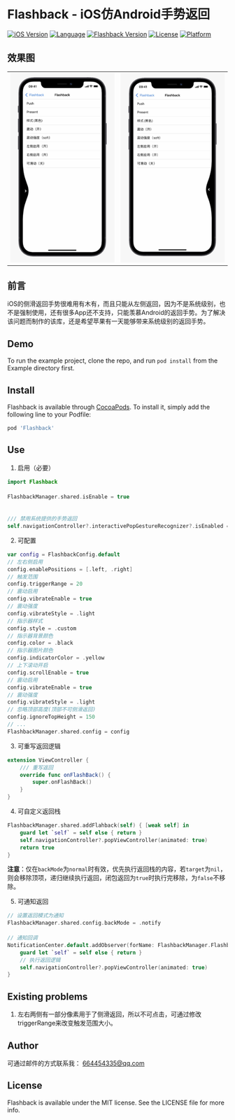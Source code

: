 # Flashback - iOS仿Android手势返回

[![iOS Version](https://img.shields.io/badge/iOS-10.0%2B-blueviolet)](https://cocoapods.org/pods/Flashback)
[![Language](https://img.shields.io/badge/language-swift-ff69b4)](https://cocoapods.org/pods/Flashback)
[![Flashback Version](https://img.shields.io/cocoapods/v/Flashback.svg?style=flat)](https://cocoapods.org/pods/Flashback)
[![License](https://img.shields.io/cocoapods/l/Flashback.svg?style=flat)](https://cocoapods.org/pods/Flashback)
[![Platform](https://img.shields.io/cocoapods/p/Flashback.svg?style=flat)](https://cocoapods.org/pods/Flashback)

## 效果图
<table>
    <tr>
        <td><img src="./Images/IMG_1595.jpg" /></td>
        <td><img src="./Images/IMG_1596.jpg" /></td>
    </tr>
</table>

## 前言

iOS的侧滑返回手势很难用有木有，而且只能从左侧返回，因为不是系统级别，也不是强制使用，还有很多App还不支持，只能羡慕Android的返回手势。为了解决该问题而制作的该库，还是希望苹果有一天能够带来系统级别的返回手势。

## Demo

To run the example project, clone the repo, and run `pod install` from the Example directory first.

## Install

Flashback is available through [CocoaPods](https://cocoapods.org). To install
it, simply add the following line to your Podfile:

```ruby
pod 'Flashback'
```

## Use

1. 启用（必要）

```swift
import Flashback

FlashbackManager.shared.isEnable = true


/// 禁用系统提供的手势返回
self.navigationController?.interactivePopGestureRecognizer?.isEnabled = false
```



2. 可配置

```swift
var config = FlashbackConfig.default
// 左右侧启用
config.enablePositions = [.left, .right]
// 触发范围
config.triggerRange = 20
// 震动启用
config.vibrateEnable = true
// 震动强度
config.vibrateStyle = .light
// 指示器样式
config.style = .custom
// 指示器背景颜色
config.color = .black
// 指示器图片颜色
config.indicatorColor = .yellow
// 上下滚动开启
config.scrollEnable = true
// 震动启用
config.vibrateEnable = true
// 震动强度
config.vibrateStyle = .light
// 忽略顶部高度(顶部不可侧滑返回)
config.ignoreTopHeight = 150
// ...
FlashbackManager.shared.config = config
```



3. 可重写返回逻辑

```swift
extension ViewController {
    /// 重写返回
    override func onFlashBack() {
        super.onFlashBack()
    }
}
```



4. 可自定义返回栈

```swift
FlashbackManager.shared.addFlahback(self) { [weak self] in
    guard let `self` = self else { return }
    self.navigationController?.popViewController(animated: true)
    return true
}
```

**注意**：仅在`backMode`为`normal`时有效，优先执行返回栈的内容，若`target`为`nil`，则会移除顶项，递归继续执行返回，闭包返回为`true`时执行完移除，为`false`不移除。



5. 可通知返回

```swift
// 设置返回模式为通知
FlashbackManager.shared.config.backMode = .notify

// 通知回调
NotificationCenter.default.addObserver(forName: FlashbackManager.FlashbackNotificationName, object: nil, queue: nil) { [weak self] _ in
    guard let `self` = self else { return }
    // 执行返回逻辑
    self.navigationController?.popViewController(animated: true)
}
```

## Existing problems

1. 左右两侧有一部分像素用于了侧滑返回，所以不可点击，可通过修改triggerRange来改变触发范围大小。

## Author

可通过邮件的方式联系我： 664454335@qq.com

## License

Flashback is available under the MIT license. See the LICENSE file for more info.
